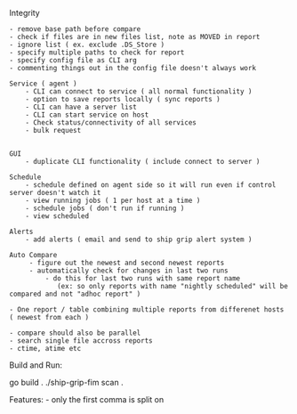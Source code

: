 Integrity


	- remove base path before compare
	- check if files are in new files list, note as MOVED in report
	- ignore list ( ex. exclude .DS_Store )
    - specify multiple paths to check for report
	- specify config file as CLI arg
	- commenting things out in the config file doesn't always work

    Service ( agent )
	    - CLI can connect to service ( all normal functionality )
		- option to save reports locally ( sync reports )
		- CLI can have a server list
		- CLI can start service on host
		- Check status/connectivity of all services
		- bulk request

	
	GUI
	    - duplicate CLI functionality ( include connect to server )

    Schedule	
	    - schedule defined on agent side so it will run even if control server doesn't watch it
		- view running jobs ( 1 per host at a time )
		- schedule jobs ( don't run if running )
		- view scheduled

	Alerts
		- add alerts ( email and send to ship grip alert system )

    Auto Compare
	     - figure out the newest and second newest reports
	     - automatically check for changes in last two runs
			 - do this for last two runs with same report name
			    (ex: so only reports with name "nightly scheduled" will be compared and not "adhoc report" )

    - One report / table combining multiple reports from differenet hosts ( newest from each )

    - compare should also be parallel
	- search single file accross reports
	- ctime, atime etc
	 

Build and Run:

 go build .
 ./ship-grip-fim scan .


Features:
	- only the first comma is split on
